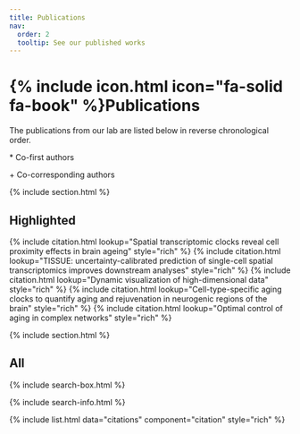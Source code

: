 ```yaml
---
title: Publications
nav:
  order: 2
  tooltip: See our published works
---
```


# {% include icon.html icon="fa-solid fa-book" %}Publications

The publications from our lab are listed below in reverse chronological order.

\* Co-first authors

\+ Co-corresponding authors

{% include section.html %}

## Highlighted

{% include citation.html lookup="Spatial transcriptomic clocks reveal cell proximity effects in brain ageing" style="rich" %}
{% include citation.html lookup="TISSUE: uncertainty-calibrated prediction of single-cell spatial transcriptomics improves downstream analyses" style="rich" %}
{% include citation.html lookup="Dynamic visualization of high-dimensional data" style="rich" %}
{% include citation.html lookup="Cell-type-specific aging clocks to quantify aging and rejuvenation in neurogenic regions of the brain" style="rich" %}
{% include citation.html lookup="Optimal control of aging in complex networks" style="rich" %}


{% include section.html %}

## All

{% include search-box.html %}

{% include search-info.html %}

{% include list.html data="citations" component="citation" style="rich" %}

